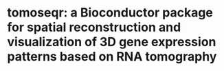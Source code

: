 # tomoseqr: a Bioconductor package for spatial reconstruction and visualization of 3D gene expression patterns based on RNA tomography